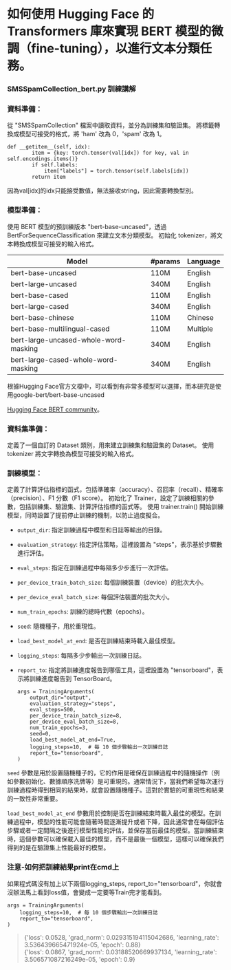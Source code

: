 # 如何使用 Hugging Face 的 Transformers 庫來實現 BERT 模型的微調（fine-tuning），以進行文本分類任務。

### SMSSpamCollection_bert.py 訓練講解
### 資料準備：
從 "SMSSpamCollection" 檔案中讀取資料，並分為訓練集和驗證集。
將標籤轉換成模型可接受的格式，將 'ham' 改為 0，'spam' 改為 1。

    def __getitem__(self, idx):
            item = {key: torch.tensor(val[idx]) for key, val in self.encodings.items()}
            if self.labels:
                item["labels"] = torch.tensor(self.labels[idx])
            return item
                
因為val[idx]的idx只能接受數值，無法接收string，因此需要轉換型別。

### 模型準備：
使用 BERT 模型的預訓練版本 "bert-base-uncased"，透過 BertForSequenceClassification 來建立文本分類模型。
初始化 tokenizer，將文本轉換成模型可接受的輸入格式。

| Model                                       | #params | Language  |
|---------------------------------------------|---------|-----------|
| bert-base-uncased                           | 110M    | English   |
| bert-large-uncased                          | 340M    | English   |
| bert-base-cased                             | 110M    | English   |
| bert-large-cased                            | 340M    | English   |
| bert-base-chinese                           | 110M    | Chinese   |
| bert-base-multilingual-cased                | 110M    | Multiple  |
| bert-large-uncased-whole-word-masking       | 340M    | English   |
| bert-large-cased-whole-word-masking         | 340M    | English   |

根據Hugging Face官方文檔中，可以看到有非常多模型可以選擇，而本研究是使用google-bert/bert-base-uncased 

[Hugging Face BERT community](https://huggingface.co/google-bert)。

### 資料集準備：
定義了一個自訂的 Dataset 類別，用來建立訓練集和驗證集的 Dataset。
使用 tokenizer 將文字轉換為模型可接受的輸入格式。

### 訓練模型：
定義了計算評估指標的函式，包括準確率（accuracy）、召回率（recall）、精確率（precision）、F1 分數（F1 score）。
初始化了 Trainer，設定了訓練相關的參數，包括訓練集、驗證集、計算評估指標的函式等。
使用 trainer.train() 開始訓練模型，同時設置了提前停止訓練的機制，以防止過度擬合。

*   `output_dir`: 指定訓練過程中模型和日誌等輸出的目錄。
    
*   `evaluation_strategy`: 指定評估策略，這裡設置為 "steps"，表示基於步驟數進行評估。
    
*   `eval_steps`: 指定在訓練過程中每隔多少步進行一次評估。
    
*   `per_device_train_batch_size`: 每個訓練裝置（device）的批次大小。
    
*   `per_device_eval_batch_size`: 每個評估裝置的批次大小。
    
*   `num_train_epochs`: 訓練的總時代數（epochs）。
    
*   `seed`: 隨機種子，用於重現性。
    
*   `load_best_model_at_end`: 是否在訓練結束時載入最佳模型。
    
*   `logging_steps`: 每隔多少步輸出一次訓練日誌。
    
*   `report_to`: 指定將訓練進度報告到哪個工具，這裡設置為 "tensorboard"，表示將訓練進度報告到 TensorBoard。

        args = TrainingArguments(
            output_dir="output",
            evaluation_strategy="steps",
            eval_steps=500,
            per_device_train_batch_size=8,
            per_device_eval_batch_size=8,
            num_train_epochs=3,
            seed=0,
            load_best_model_at_end=True,
            logging_steps=10,  # 每 10 個步驟輸出一次訓練日誌
            report_to="tensorboard",
        )

`seed` 參數是用於設置隨機種子的，它的作用是確保在訓練過程中的隨機操作（例如參數初始化、數據順序洗牌等）是可重現的。通常情況下，當我們希望每次運行訓練過程時得到相同的結果時，就會設置隨機種子。這對於實驗的可重現性和結果的一致性非常重要。

`load_best_model_at_end` 參數用於控制是否在訓練結束時載入最佳的模型。在訓練過程中，模型的性能可能會隨著時間逐漸提升或者下降，因此通常會在每個評估步驟或者一定間隔之後進行模型性能的評估，並保存當前最佳的模型。當訓練結束時，這個參數可以確保載入最佳的模型，而不是最後一個模型，這樣可以確保我們得到的是在驗證集上性能最好的模型。

### 注意-如何把訓練結果print在cmd上
如果程式碼沒有加上以下兩個logging_steps, report_to="tensorboard"，你就會沒辦法馬上看到loss值，會變成一定要等Train完才能看到。

    args = TrainingArguments(
        logging_steps=10,  # 每 10 個步驟輸出一次訓練日誌
        report_to="tensorboard",
    )

>{'loss': 0.0528, 'grad_norm': 0.029315194115042686, 'learning_rate': 3.536439665471924e-05, 'epoch': 0.88}<br/>
{'loss': 0.0867, 'grad_norm': 0.03188520669937134, 'learning_rate': 3.506571087216249e-05, 'epoch': 0.9}
